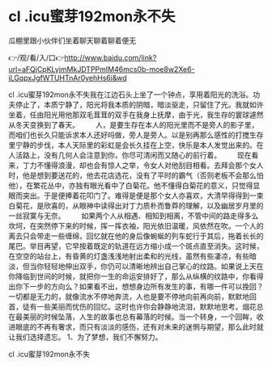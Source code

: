 # cl .icu蜜芽192mon永不失
瓜棚里跟小伙伴们坐着聊天聊着聊着便无

👉/观/看/入/口👉http://www.baidu.com/link?url=aFQjCpKLyjmMkJDTPPmIM46mcs0b-moe8w2Xe6-iLGqpxJgfWTUHTnAr0yehHs6i&wd

cl .icu蜜芽192mon永不失我在江边石头上坐了一个钟点，享用着阳光的洗浴。功夫停止了，本质宁静了，阳光将我本质的阴暗，暗淡驱走，只留住了光。我就如许坐着，任由阳光用他那双毛茸茸的双手在我身上抚摩，由于光，我生存的寰球遽然从冬天变换到了春天。
　　人，是要生存在本人的阳光里而不是旁人的影子里，而咱们也长久只能诉求本人还好吗做，旁人是旁人。以是别再那么感性的打搅生存里宁静的步伐，本人天际里的彩虹是会长久挂在上空，快乐是本人发觉出来的。在人活路上，没有几何人会注意到你，你尽可清闲而又随心的前行着。
　　现在看来，丁力不懂得浪漫，却也会有惊人之举，令女人对他刮目相看。去拜会那个女人时，他是想到要送花的，他去花店选花，没有了平时的霸气（否则老板不会那么怕他），在繁花丛中，亦独有眼光看中了白菊花。他不懂得白菊花的意义，只觉得显眼而突出。于是便捧着花叩门了。难得是便是那个女人亦喜欢，大清早得得到一束白菊花，是欣喜的，从眼神中读得出对丁力质朴而鲁莽的理解，以及幽居岁月里的一丝寂寞与无奈。
　　如果两个人从相遇、相知到相离，不管中间的路走得多么坎坷，在突然停下来的时候，挥一挥衣袖，阳光依旧温暖，风依然在吹。一个人的离去只会带走一些缠绵，回忆就在他的身后像蜿蜒的列车蛇行于其后，拖着长长的尾巴。举目再望，它早按着既定的轨道在远方缩小成一个斑点直至消失。这时候，在空空的站台上，有昏黄的灯盏浅浅地射出柔和的光线，虽然有些凄凉，有些暗淡，但当你轻轻地伸出双手，你仍可以清晰地辨出自己掌心的纹路。如果说上天在你降临到世间的时候，就把你一生的命运安排好了，那么从纵横的纹路中，你看得出你下一步的方向么？如果看不出，想想身边所有发生的事，有哪一件可以挽回？一切都是无力的，就像流水不停地奔流，人也是要不停地向前再向前，默默地回首，徒有一些美丽而忧伤的回忆。这时也许你会静静地流泪，默默地思考。烟花总在最美丽的时候坠落，人生的故事也总有幕落的时候。当一个转身，一个回眸，收进眼底的不再有奢求，而只有淡淡的感伤，还有对未来的迷惘与期望，那么此时就让我们选择遗忘。
	1、为了梦想，我们不懈努力。

cl .icu蜜芽192mon永不失
